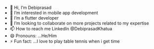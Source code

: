 - 👋 Hi, I’m Debiprasad
- 👀 I’m interested in mobile app development 
- 🌱 I’m a flutter developer 
- 💞️ I’m looking to collaborate on more projects related to my expertise
- 📫 How to reach me LinkedIn @DebiprasadKhatua
- 😄 Pronouns: ...He/Him
- ⚡ Fun fact: ...I love to play table tennis when i get time

<!---
DebiprasadGit/DebiprasadGit is a ✨ special ✨ repository because its `README.md` (this file) appears on your GitHub profile.
You can click the Preview link to take a look at your changes.
--->
